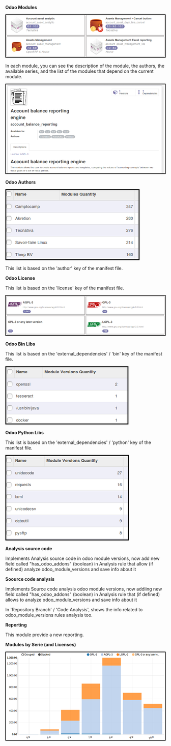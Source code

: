 **Odoo Modules**

![image](/github_connector_odoo/static/description/odoo_module_kanban.png)

In each module, you can see the description of the module, the authors,
the available series, and the list of the modules that depend on the
current module.

![image](/github_connector_odoo/static/description/odoo_module_form.png)

**Odoo Authors**

![image](/github_connector_odoo/static/description/odoo_author.png)

This list is based on the 'author' key of the manifest file.

**Odoo License**

This list is based on the 'license' key of the manifest file.

![image](/github_connector_odoo/static/description/odoo_license.png)

**Odoo Bin Libs**

This list is based on the 'external_dependencies' / 'bin' key of the
manifest file.

![image](/github_connector_odoo/static/description/odoo_bin_libs.png)

**Odoo Python Libs**

This list is based on the 'external_dependencies' / 'python' key of the
manifest file.

![image](/github_connector_odoo/static/description/odoo_python_libs.png)

**Analysis source code**

Implements Analysis source code in odoo module versions, now add new
field called "has_odoo_addons" (boolean) in Analysis rule that allow (if
defined) analyze odoo_module_versions and save info about it

**Soource code analysis**

Implements Source code analysis odoo module versions, now addiing new
field called "has_odoo_addons" (boolean) in Analysis rule that (if
defined) allows to analyze odoo_module_versions and save info about it

In 'Repository Branch' / 'Code Analysis', shows the info related to
odoo_module_versions rules analysis too.

**Reporting**

This module provide a new reporting.

**Modules by Serie (and Licenses)**

![image](/github_connector_odoo/static/description/reporting_module_by_serie.png)
